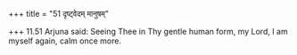 +++
title = "51 दृष्ट्वेदम् मानुषम्"

+++
11.51 Arjuna said: Seeing Thee in Thy gentle human form, my Lord, I am
myself again, calm once more.
